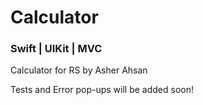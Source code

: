 # Calculator
### Swift | UIKit | MVC 
Calculator for RS by Asher Ahsan

Tests and Error pop-ups will be added soon!


